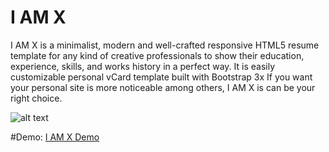 # I AM X
I AM X is a minimalist, modern and well-crafted responsive HTML5 resume template for any kind of creative professionals to show their education, experience, skills, and works history in a perfect way. It is easily customizable personal vCard template built with Bootstrap 3x If you want your personal site is more noticeable among others, I AM X is can be your right choice.

![alt text](http://trendytheme.net/wp-content/uploads/edd/2015/10/Futani-Admin-Board-Preview-11.jpg "iamx")

#Demo:
[I AM X Demo](http://trendytheme.net/items/i-am-x-html-resume-template/)
